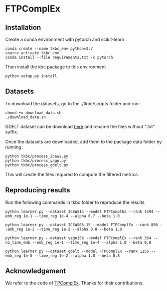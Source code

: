 # FTPComplEx

## Installation
Create a conda environment with pytorch and scikit-learn :
```
conda create --name tkbc_env python=3.7
source activate tkbc_env
conda install --file requirements.txt -c pytorch
```

Then install the kbc package to this environment
```
python setup.py install
```

## Datasets

To download the datasets, go to the ./tkbc/scripts folder and run:
```
chmod +x download_data.sh
./download_data.sh
```

GDELT dataset can be download [here](https://github.com/BorealisAI/de-simple/tree/master/datasets/gdelt) and rename the files without ".txt" suffix.

Once the datasets are downloaded, add them to the package data folder by running :
```
python tkbc/process_icews.py
python tkbc/process_yago.py
python tkbc/process_gdelt.py
```

This will create the files required to compute the filtered metrics.

## Reproducing results

Run the following commands in tkbc folder to reproduce the results

```
python learner.py --dataset ICEWS14 --model FTPComplEx --rank 1594 --emb_reg 1e-1 --time_reg 1e-4 --alpha 0.7 --beta 1.0

python learner.py --dataset ICEWS05-15 --model FTPComplEx --rank 886 --emb_reg 1e-2 --time_reg 1e-2 --alpha 0.8 --beta 1.0

python learner.py --dataset yago15k --model FTPComplEx --rank 364 --no_time_emb --emb_reg 1e-1 --time_reg 1e-4 --alpha 1.0 --beta 0.8

python learner.py --dataset gdelt --model FTPComplEx --rank 1256 --emb_reg 1e-5 --time_reg 1e-2 --alpha 1.0 --beta 0.8

```

## Acknowledgement
We refer to the code of [TPComplEx](https://github.com/Jinfa/TPComplEx). Thanks for their contributions.

